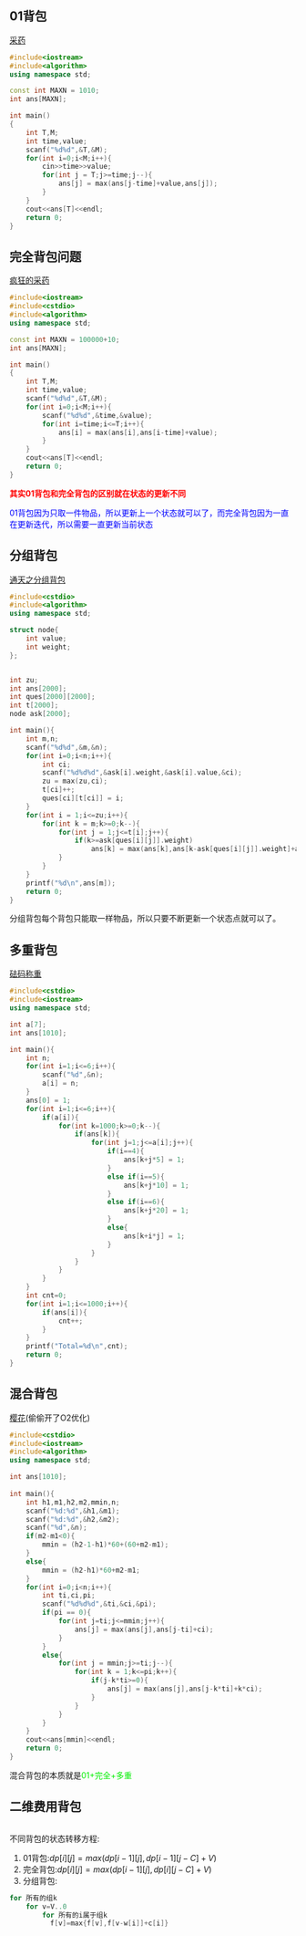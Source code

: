 ## 01背包
[采药](https://www.luogu.org/problem/P1048)
```cpp
#include<iostream>
#include<algorithm>
using namespace std;

const int MAXN = 1010;
int ans[MAXN];

int main()
{
    int T,M;
    int time,value;
    scanf("%d%d",&T,&M);
    for(int i=0;i<M;i++){
        cin>>time>>value;
        for(int j = T;j>=time;j--){
            ans[j] = max(ans[j-time]+value,ans[j]);
        }
    }
    cout<<ans[T]<<endl;
    return 0;
}
```

## 完全背包问题
[疯狂的采药](https://www.luogu.org/problem/P1616)
```cpp
#include<iostream>
#include<cstdio>
#include<algorithm>
using namespace std;

const int MAXN = 100000+10;
int ans[MAXN];

int main()
{
    int T,M;
    int time,value;
    scanf("%d%d",&T,&M);
    for(int i=0;i<M;i++){
        scanf("%d%d",&time,&value);
        for(int i=time;i<=T;i++){
            ans[i] = max(ans[i],ans[i-time]+value);
        }
    }
    cout<<ans[T]<<endl;
    return 0;
}
```
<font color = red>**其实01背包和完全背包的区别就在状态的更新不同**</font>

<font color = blue>01背包因为只取一件物品，所以更新上一个状态就可以了，而完全背包因为一直在更新迭代，所以需要一直更新当前状态</font>

## 分组背包

[通天之分组背包](https://www.luogu.org/problem/P1757)
```cpp
#include<cstdio>
#include<algorithm>
using namespace std;

struct node{
    int value;
    int weight;
};


int zu;
int ans[2000];
int ques[2000][2000];
int t[2000];
node ask[2000];

int main(){
    int m,n;
    scanf("%d%d",&m,&n);
    for(int i=0;i<n;i++){
        int ci;
        scanf("%d%d%d",&ask[i].weight,&ask[i].value,&ci);
        zu = max(zu,ci);
        t[ci]++;
        ques[ci][t[ci]] = i;
    }
    for(int i = 1;i<=zu;i++){
        for(int k = m;k>=0;k--){
            for(int j = 1;j<=t[i];j++){
                if(k>=ask[ques[i][j]].weight)
                    ans[k] = max(ans[k],ans[k-ask[ques[i][j]].weight]+ask[ques[i][j]].value);
            }
        }
    }
    printf("%d\n",ans[m]);
    return 0;
}
```

分组背包每个背包只能取一样物品，所以只要不断更新一个状态点就可以了。

## 多重背包
[砝码称重](https://www.luogu.org/problem/P2347)
```cpp
#include<cstdio>
#include<iostream>
using namespace std;

int a[7];
int ans[1010];

int main(){
    int n;
    for(int i=1;i<=6;i++){
        scanf("%d",&n);
        a[i] = n;
    }
    ans[0] = 1;
    for(int i=1;i<=6;i++){
        if(a[i]){
            for(int k=1000;k>=0;k--){
                if(ans[k]){
                    for(int j=1;j<=a[i];j++){
                        if(i==4){
                            ans[k+j*5] = 1;
                        }
                        else if(i==5){
                            ans[k+j*10] = 1;
                        }
                        else if(i==6){
                            ans[k+j*20] = 1;
                        }
                        else{
                            ans[k+i*j] = 1;
                        }
                    }
                }
            }
        }
    }
    int cnt=0;
    for(int i=1;i<=1000;i++){
        if(ans[i]){
            cnt++;
        }
    }
    printf("Total=%d\n",cnt);
    return 0;
}
```

## 混合背包

[樱花](https://www.luogu.org/problem/P1833)(偷偷开了O2优化)
```cpp
#include<cstdio>
#include<iostream>
#include<algorithm>
using namespace std;

int ans[1010];
    
int main(){
    int h1,m1,h2,m2,mmin,n;
    scanf("%d:%d",&h1,&m1);
    scanf("%d:%d",&h2,&m2);
    scanf("%d",&n);
    if(m2-m1<0){
        mmin = (h2-1-h1)*60+(60+m2-m1);
    }
    else{
        mmin = (h2-h1)*60+m2-m1;
    }
    for(int i=0;i<n;i++){
        int ti,ci,pi;
        scanf("%d%d%d",&ti,&ci,&pi);
        if(pi == 0){
            for(int j=ti;j<=mmin;j++){
                ans[j] = max(ans[j],ans[j-ti]+ci);
            }
        }
        else{
            for(int j = mmin;j>=ti;j--){
                for(int k = 1;k<=pi;k++){
                    if(j-k*ti>=0){
                        ans[j] = max(ans[j],ans[j-k*ti]+k*ci);
                    }
                }
            }
        }
    }
    cout<<ans[mmin]<<endl;
    return 0;
}
```

混合背包的本质就是<font color=gree>01+完全+多重</font>

## 二维费用背包
```cpp

```

不同背包的状态转移方程:

1. 01背包:$dp[i][j] = max(dp[i-1][j],dp[i-1][j-C]+V)$
2. 完全背包:$dp[i][j] = max(dp[i-1][j],dp[i][j-C]+V)$
3. 分组背包:
```cpp
for 所有的组k
    for v=V..0
        for 所有的i属于组k
　　　　　　f[v]=max{f[v],f[v-w[i]]+c[i]}
```
